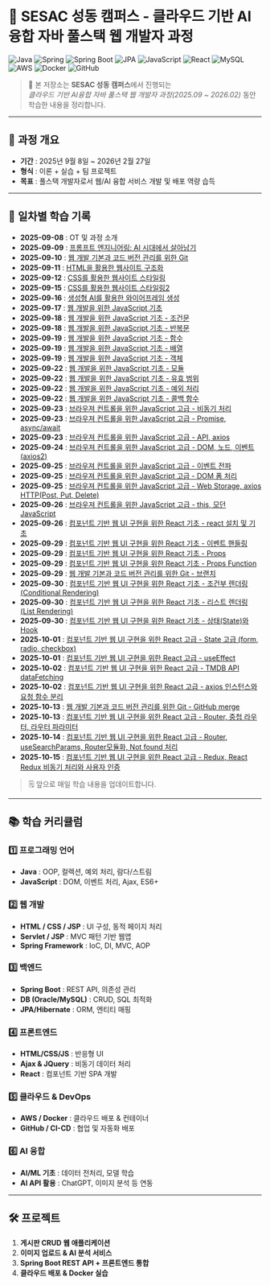# 🌟 SESAC 성동 캠퍼스 - 클라우드 기반 AI융합 자바 풀스택 웹 개발자 과정

![Java](https://img.shields.io/badge/Java-ED8B00?style=flat&logo=java&logoColor=white)
![Spring](https://img.shields.io/badge/Spring-6DB33F?style=flat&logo=spring&logoColor=white)
![Spring Boot](https://img.shields.io/badge/Spring_Boot-6DB33F?style=flat&logo=springboot&logoColor=white)
![JPA](https://img.shields.io/badge/JPA-B33F24?style=flat&logo=hibernate&logoColor=white)
![JavaScript](https://img.shields.io/badge/JavaScript-F7DF1E?style=flat&logo=javascript&logoColor=black)
![React](https://img.shields.io/badge/React-61DAFB?style=flat&logo=react&logoColor=black)
![MySQL](https://img.shields.io/badge/MySQL-4479A1?style=flat&logo=mysql&logoColor=white)
![AWS](https://img.shields.io/badge/AWS-232F3E?style=flat&logo=amazonaws&logoColor=white)
![Docker](https://img.shields.io/badge/Docker-2496ED?style=flat&logo=docker&logoColor=white)
![GitHub](https://img.shields.io/badge/GitHub-181717?style=flat&logo=github&logoColor=white)

> 📌 본 저장소는 **SESAC 성동 캠퍼스**에서 진행되는  
> _클라우드 기반 AI융합 자바 풀스택 웹 개발자 과정(2025.09 ~ 2026.02)_ 동안 학습한 내용을 정리합니다.

---

## 📅 과정 개요

- **기간** : 2025년 9월 8일 ~ 2026년 2월 27일
- **형식** : 이론 + 실습 + 팀 프로젝트
- **목표** : 풀스택 개발자로서 웹/AI 융합 서비스 개발 및 배포 역량 습득

---

## 📖 일차별 학습 기록

- **2025-09-08** : OT 및 과정 소개
- **2025-09-09** : [프롬프트 엔지니어링: AI 시대에서 살아남기](https://github.com/qqqkyj/sesac/blob/main/basic/prompts.md)
- **2025-09-10** : [웹 개발 기본과 코드 버전 관리를 위한 Git](https://github.com/qqqkyj/sesac/blob/main/git/basic.md)
- **2025-09-11** : [HTML을 활용한 웹사이트 구조화](https://github.com/qqqkyj/sesac/tree/main/html)
- **2025-09-12** : [CSS를 활용한 웹사이트 스타일링](https://github.com/qqqkyj/sesac/tree/main/css)
- **2025-09-15** : [CSS를 활용한 웹사이트 스타일링2](https://github.com/qqqkyj/sesac/tree/main/css)
- **2025-09-16** : [생성형 AI를 활용한 와이어프레임 생성](https://github.com/qqqkyj/practice/blob/main/css/ui-generative-ai/profile_full_screen.png)
- **2025-09-17** : [웹 개발을 위한 JavaScript 기초](https://github.com/qqqkyj/sesac/tree/main/js)
- **2025-09-18** : [웹 개발을 위한 JavaScript 기초 - 조건문](https://github.com/qqqkyj/sesac/tree/main/js/06-condition)
- **2025-09-18** : [웹 개발을 위한 JavaScript 기초 - 반복문](https://github.com/qqqkyj/sesac/tree/main/js/07-loop)
- **2025-09-19** : [웹 개발을 위한 JavaScript 기초 - 함수](https://github.com/qqqkyj/sesac/tree/main/js/08-function)
- **2025-09-19** : [웹 개발을 위한 JavaScript 기초 - 배열](https://github.com/qqqkyj/sesac/tree/main/js/09-array)
- **2025-09-19** : [웹 개발을 위한 JavaScript 기초 - 객체](https://github.com/qqqkyj/sesac/tree/main/js/10-object)
- **2025-09-22** : [웹 개발을 위한 JavaScript 기초 - 모듈](https://github.com/qqqkyj/sesac-fullstack-training/tree/main/js/11-module)
- **2025-09-22** : [웹 개발을 위한 JavaScript 기초 - 유효 범위](https://github.com/qqqkyj/sesac-fullstack-training/tree/main/js/11-scope)
- **2025-09-22** : [웹 개발을 위한 JavaScript 기초 - 예외 처리](https://github.com/qqqkyj/sesac-fullstack-training/tree/main/js/12-exception)
- **2025-09-22** : [웹 개발을 위한 JavaScript 기초 - 콜백 함수](https://github.com/qqqkyj/sesac-fullstack-training/tree/main/js/13-callback)
- **2025-09-23** : [브라우져 컨트롤을 위한 JavaScript 고급 - 비동기 처리](https://github.com/qqqkyj/sesac-fullstack-training/tree/main/js/14-async)
- **2025-09-23** : [브라우져 컨트롤을 위한 JavaScript 고급 - Promise, async/await](https://github.com/qqqkyj/sesac-fullstack-training/tree/main/js/15-promise)
- **2025-09-23** : [브라우져 컨트롤을 위한 JavaScript 고급 - API, axios](https://github.com/qqqkyj/sesac-fullstack-training/tree/main/js/16-web-api)
- **2025-09-24** : [브라우져 컨트롤을 위한 JavaScript 고급 - DOM, 노드, 이벤트(axios2)](https://github.com/qqqkyj/sesac-fullstack-training/tree/main/js/17-dom)
- **2025-09-25** : [브라우져 컨트롤을 위한 JavaScript 고급 - 이벤트 전파](https://github.com/qqqkyj/sesac-fullstack-training/tree/main/js/18-event-propagation)
- **2025-09-25** : [브라우져 컨트롤을 위한 JavaScript 고급 - DOM 폼 처리](https://github.com/qqqkyj/sesac-fullstack-training/tree/main/js/19-form)
- **2025-09-25** : [브라우져 컨트롤을 위한 JavaScript 고급 - Web Storage, axios HTTP(Post, Put, Delete)](https://github.com/qqqkyj/sesac-fullstack-training/tree/main/js/21-storage)
- **2025-09-26** : [브라우져 컨트롤을 위한 JavaScript 고급 - this, 모던 JavaScript](https://github.com/qqqkyj/sesac-fullstack-training/tree/main/js/23-modern)
- **2025-09-26** : [컴포넌트 기반 웹 UI 구현을 위한 React 기초 - react 설치 및 기초](https://github.com/qqqkyj/sesac-fullstack-training/tree/main/react/my-react-app)
- **2025-09-29** : [컴포넌트 기반 웹 UI 구현을 위한 React 기초 - 이벤트 핸들링](https://github.com/qqqkyj/sesac-fullstack-training/tree/main/react/my-react-app/src/components/EventHandling)
- **2025-09-29** : [컴포넌트 기반 웹 UI 구현을 위한 React 기초 - Props](https://github.com/qqqkyj/sesac-fullstack-training/tree/main/react/my-react-app/src/components/PropsExample)
- **2025-09-29** : [컴포넌트 기반 웹 UI 구현을 위한 React 기초 - Props Function](https://github.com/qqqkyj/sesac-fullstack-training/tree/main/react/my-react-app/src/components/PropsFunction)
- **2025-09-29** : [웹 개발 기본과 코드 버전 관리를 위한 Git - 브랜치](https://github.com/qqqkyj/sesac-fullstack-training/blob/main/git/branch.md)
- **2025-09-30** : [컴포넌트 기반 웹 UI 구현을 위한 React 기초 - 조건부 렌더링(Conditional Rendering)](https://github.com/qqqkyj/sesac-fullstack-training/tree/main/react/my-react-app/src/components/Condition)
- **2025-09-30** : [컴포넌트 기반 웹 UI 구현을 위한 React 기초 - 리스트 렌더링(List Rendering)](https://github.com/qqqkyj/sesac-fullstack-training/tree/main/react/my-react-app/src/components/List)
- **2025-09-30** : [컴포넌트 기반 웹 UI 구현을 위한 React 기초 - 상태(State)와 Hook](https://github.com/qqqkyj/sesac-fullstack-training/tree/main/react/my-react-app/src/components/State)
- **2025-10-01** : [컴포넌트 기반 웹 UI 구현을 위한 React 고급 - State 고급 (form, radio, checkbox)](https://github.com/qqqkyj/sesac-fullstack-training/tree/main/react/my-react-app/src/components/StateAdvanced)
- **2025-10-01** : [컴포넌트 기반 웹 UI 구현을 위한 React 고급 - useEffect](https://github.com/qqqkyj/sesac-fullstack-training/tree/main/react/my-react-app/src/components/UseEffect)
- **2025-10-02** : [컴포넌트 기반 웹 UI 구현을 위한 React 고급 - TMDB API dataFetching](https://github.com/qqqkyj/sesac-fullstack-training/tree/main/react/my-react-app/src/components/TMDB)
- **2025-10-02** : [컴포넌트 기반 웹 UI 구현을 위한 React 고급 - axios 인스턴스와 요청 함수 분리](https://github.com/qqqkyj/sesac-fullstack-training/tree/main/react/my-react-app/src/api)
- **2025-10-13** : [웹 개발 기본과 코드 버전 관리를 위한 Git - GitHub merge](https://github.com/qqqkyj/sesac-fullstack-training/blob/main/git/branch.md)
- **2025-10-13** : [컴포넌트 기반 웹 UI 구현을 위한 React 고급 - Router, 중첩 라우터, 라우터 파라미터](https://github.com/qqqkyj/sesac-fullstack-training/tree/main/react/react-router-app)
- **2025-10-14** : [컴포넌트 기반 웹 UI 구현을 위한 React 고급 - Router, useSearchParams, Router모듈화, Not found 처리](https://github.com/qqqkyj/sesac-fullstack-training/tree/main/react/react-router-app?#-react-usesearchparams-%EC%99%84%EB%B2%BD-%EC%A0%95%EB%A6%AC)
- **2025-10-15** : [컴포넌트 기반 웹 UI 구현을 위한 React 고급 - Redux, React Redux 비동기 처리와 사용자 인증](https://github.com/qqqkyj/sesac-fullstack-training/tree/main/react/react-router-app?#-react-usesearchparams-%EC%99%84%EB%B2%BD-%EC%A0%95%EB%A6%AC)

> 🗒 앞으로 매일 학습 내용을 업데이트합니다.

---

## 📚 학습 커리큘럼

### 1️⃣ 프로그래밍 언어

- **Java** : OOP, 컬렉션, 예외 처리, 람다/스트림
- **JavaScript** : DOM, 이벤트 처리, Ajax, ES6+

### 2️⃣ 웹 개발

- **HTML / CSS / JSP** : UI 구성, 동적 페이지 처리
- **Servlet / JSP** : MVC 패턴 기반 웹앱
- **Spring Framework** : IoC, DI, MVC, AOP

### 3️⃣ 백엔드

- **Spring Boot** : REST API, 의존성 관리
- **DB (Oracle/MySQL)** : CRUD, SQL 최적화
- **JPA/Hibernate** : ORM, 엔티티 매핑

### 4️⃣ 프론트엔드

- **HTML/CSS/JS** : 반응형 UI
- **Ajax & JQuery** : 비동기 데이터 처리
- **React** : 컴포넌트 기반 SPA 개발

### 5️⃣ 클라우드 & DevOps

- **AWS / Docker** : 클라우드 배포 & 컨테이너
- **GitHub / CI-CD** : 협업 및 자동화 배포

### 6️⃣ AI 융합

- **AI/ML 기초** : 데이터 전처리, 모델 학습
- **AI API 활용** : ChatGPT, 이미지 분석 등 연동

---

## 🛠 프로젝트

1. **게시판 CRUD 웹 애플리케이션**
2. **이미지 업로드 & AI 분석 서비스**
3. **Spring Boot REST API + 프론트엔드 통합**
4. **클라우드 배포 & Docker 실습**
